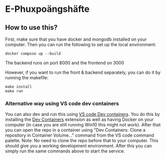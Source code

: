# E-Phuxpoängshäfte

## How to use this?

First, make sure that you have docker and mongodb installed on your computer. Then you can run the following to set up the local environment:

```
docker compose up --build
```

The backend runs on port 8000 and the frontend on 3000

However, if you want to run the front & backend separately, you can do it by running the makefile:

```
make install
make run
```

### Alternative way using VS code dev containers
You can also dev and run this using [VS code Dev containers](https://code.visualstudio.com/docs/devcontainers/containers). You do this by installing the [Dev Containers](https://marketplace.visualstudio.com/items?itemName=ms-vscode-remote.remote-containers) extension as well as having Docker on your computer (in case you are still running Win10 this might not work). After that you can open the repo in a container using "Dev Containers: Clone a repository in Container Volume..." command from the VS code command palette. Note: No need to clone the repo before that to your computer. This should give you a working development environment. After this you can simply run the same commands above to start the service.